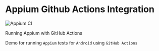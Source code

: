 # Appium Github Actions Integration
![Appium CI](https://github.com/moatazeldebsy/appium-github-actions-integration/workflows/Appium%20CI/badge.svg)

Running Appium with GitHub Actions

Demo for running `Appium` tests for `Android` using `GitHub Actions`
